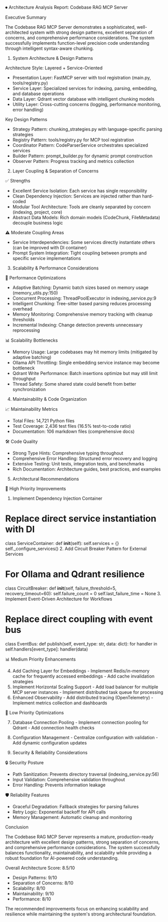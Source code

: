 ⏺ Architecture Analysis Report: Codebase RAG MCP Server

  Executive Summary

  The Codebase RAG MCP Server demonstrates a sophisticated, well-architected system with strong design patterns, excellent separation of
  concerns, and comprehensive performance considerations. The system successfully implements function-level precision code understanding
  through intelligent syntax-aware chunking.

  1. System Architecture & Design Patterns

  Architecture Style: Layered + Service-Oriented

  - Presentation Layer: FastMCP server with tool registration (main.py, tools/registry.py)
  - Service Layer: Specialized services for indexing, parsing, embedding, and database operations
  - Data Layer: Qdrant vector database with intelligent chunking models
  - Utility Layer: Cross-cutting concerns (logging, performance monitoring, error handling)

  Key Design Patterns

  - Strategy Pattern: chunking_strategies.py with language-specific parsing strategies
  - Registry Pattern: tools/registry.py for MCP tool registration
  - Coordinator Pattern: CodeParserService orchestrates specialized services
  - Builder Pattern: prompt_builder.py for dynamic prompt construction
  - Observer Pattern: Progress tracking and metrics collection

  2. Layer Coupling & Separation of Concerns

  ✅ Strengths

  - Excellent Service Isolation: Each service has single responsibility
  - Clean Dependency Injection: Services are injected rather than hard-coded
  - Modular Tool Architecture: Tools are cleanly separated by concern (indexing, project, core)
  - Abstract Data Models: Rich domain models (CodeChunk, FileMetadata) decouple business logic

  ⚠️ Moderate Coupling Areas

  - Service Interdependencies: Some services directly instantiate others (can be improved with DI container)
  - Prompt System Integration: Tight coupling between prompts and specific service implementations

  3. Scalability & Performance Considerations

  🚀 Performance Optimizations

  - Adaptive Batching: Dynamic batch sizes based on memory usage (memory_utils.py:150)
  - Concurrent Processing: ThreadPoolExecutor in indexing_service.py:9
  - Intelligent Chunking: Tree-sitter based parsing reduces processing overhead
  - Memory Monitoring: Comprehensive memory tracking with cleanup thresholds
  - Incremental Indexing: Change detection prevents unnecessary reprocessing

  📊 Scalability Bottlenecks

  - Memory Usage: Large codebases may hit memory limits (mitigated by adaptive batching)
  - Ollama API Throttling: Single embedding service instance may become bottleneck
  - Qdrant Write Performance: Batch insertions optimize but may still limit throughput
  - Thread Safety: Some shared state could benefit from better synchronization

  4. Maintainability & Code Organization

  📈 Maintainability Metrics

  - Total Files: 14,721 Python files
  - Test Coverage: 2,436 test files (16.5% test-to-code ratio)
  - Documentation: 106 markdown files (comprehensive docs)

  🛠️ Code Quality

  - Strong Type Hints: Comprehensive typing throughout
  - Comprehensive Error Handling: Structured error recovery and logging
  - Extensive Testing: Unit tests, integration tests, and benchmarks
  - Rich Documentation: Architecture guides, best practices, and examples

  5. Architectural Recommendations

  🎯 High Priority Improvements

  1. Implement Dependency Injection Container
  # Replace direct service instantiation with DI
  class ServiceContainer:
      def __init__(self):
          self.services = {}
          self._configure_services()
  2. Add Circuit Breaker Pattern for External Services
  # For Ollama and Qdrant resilience
  class CircuitBreaker:
      def __init__(self, failure_threshold=5, recovery_timeout=60):
          self.failure_count = 0
          self.last_failure_time = None
  3. Implement Event-Driven Architecture for Workflows
  # Replace direct coupling with event bus
  class EventBus:
      def publish(self, event_type: str, data: dict):
          for handler in self.handlers[event_type]:
              handler(data)

  📊 Medium Priority Enhancements

  4. Add Caching Layer for Embeddings
    - Implement Redis/in-memory cache for frequently accessed embeddings
    - Add cache invalidation strategies
  5. Implement Horizontal Scaling Support
    - Add load balancer for multiple MCP server instances
    - Implement distributed task queue for processing
  6. Enhanced Observability
    - Add distributed tracing (OpenTelemetry)
    - Implement metrics collection and dashboards

  🔧 Low Priority Optimizations

  7. Database Connection Pooling
    - Implement connection pooling for Qdrant
    - Add connection health checks
  8. Configuration Management
    - Centralize configuration with validation
    - Add dynamic configuration updates

  6. Security & Reliability Considerations

  🔒 Security Posture

  - Path Sanitization: Prevents directory traversal (indexing_service.py:56)
  - Input Validation: Comprehensive validation throughout
  - Error Handling: Prevents information leakage

  🛡️ Reliability Features

  - Graceful Degradation: Fallback strategies for parsing failures
  - Retry Logic: Exponential backoff for API calls
  - Memory Management: Automatic cleanup and monitoring

  Conclusion

  The Codebase RAG MCP Server represents a mature, production-ready architecture with excellent design patterns, strong separation of
  concerns, and comprehensive performance considerations. The system successfully balances functionality, maintainability, and scalability
  while providing a robust foundation for AI-powered code understanding.

  Overall Architecture Score: 8.5/10
  - Design Patterns: 9/10
  - Separation of Concerns: 8/10
  - Scalability: 8/10
  - Maintainability: 9/10
  - Performance: 8/10

  The recommended improvements focus on enhancing scalability and resilience while maintaining the system's strong architectural foundation.
